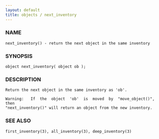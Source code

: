 ```yaml
---
layout: default
title: objects / next_inventory
---
```






### NAME
    next_inventory() - return the next object in the same inventory


### SYNOPSIS
    object next_inventory( object ob );


### DESCRIPTION
    Return the next object in the same inventory as 'ob'.

    Warning:   If  the  object  'ob'  is  moved  by  "move_object()",  then
    "next_inventory()" will return an object from the new inventory.


### SEE ALSO
    first_inventory(3), all_inventory(3), deep_inventory(3)



